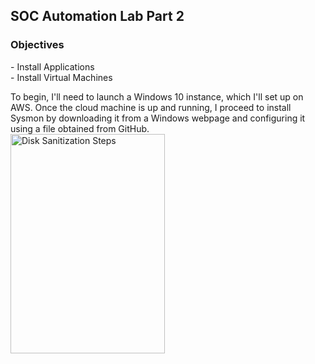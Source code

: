 <h2>SOC Automation Lab Part 2 </h2>

<h3>Objectives</h3>
- Install Applications 
<br />
- Install Virtual Machines
<br />

To begin, I'll need to launch a Windows 10 instance, which I'll set up on AWS. Once the cloud machine is up and running, I proceed to install Sysmon by downloading it from a Windows webpage and configuring it using a file obtained from GitHub. 
<br />
<img src="https://github.com/Yagoobz/https-github.com-Yagoobz-SOCAutomationLabPart2/assets/145611184/292bf34a-5175-4b19-a530-6d82bfbcb8b4" height="30%" width="70%" alt="Disk Sanitization Steps"/>
